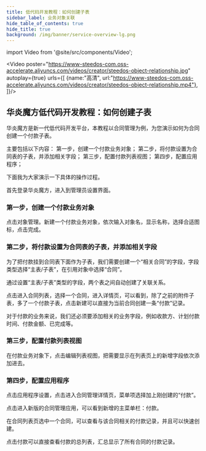 ```yaml
---
title: 低代码开发教程：如何创建子表
sidebar_label: 业务对象关联
hide_table_of_contents: true
hide_title: true
background: /img/banner/service-overview-lg.png
---
```


import Video from '@site/src/components/Video';

<Video 
    poster="https://www-steedos-com.oss-accelerate.aliyuncs.com/videos/creator/steedos-object-relationship.jpg"
    autoplay={true}
    urls={[
        {name:"高清", url:"https://www-steedos-com.oss-accelerate.aliyuncs.com/videos/creator/steedos-object-relationship.mp4"},
    ]}/>


## 华炎魔方低代码开发教程：如何创建子表

华炎魔方是新一代低代码开发平台，本教程以合同管理为例，为您演示如何为合同创建一个付款子表。

主要包括以下内容：
第一步，创建一个付款业务对象；
第二步，将付款设置为合同表的子表，并添加相关字段；
第三步，配置付款列表视图；
第四步，配置应用程序；

下面我为大家演示一下具体的操作过程。

首先登录华炎魔方，进入到管理员设置界面。

### 第一步，创建一个付款业务对象

点击对象管理。新建一个付款业务对象，依次输入对象名，显示名称，选择合适图标，点击完成。

### 第二步，将付款设置为合同表的子表，并添加相关字段

为了把付款挂到合同表下面作为子表，我们需要创建一个“相关合同”的字段，字段类型选择“主表/子表”，在引用对象中选择“合同”。

通过设置“主表/子表”类型的字段，两个表之间自动创建了关联关系。

点击进入合同列表，选择一个合同，进入详情页，可以看到，除了之前的附件子表，多了一个付款子表，点击新建可以直接为当前合同创建一条“付款”记录。

对于付款的业务来说，我们还必须要添加相关的业务字段，例如收款方、计划付款时间、付款金额、已完成等。

### 第三步，配置付款列表视图

在付款业务对象下，点击编辑列表视图，把需要显示在列表页上的新增字段依次添加进去。

### 第四步，配置应用程序

点击应用程序设置，点击进入合同管理详情页，菜单项选择加上刚创建的“付款”。

点击进入新版的合同管理应用，可以看到新增的主菜单栏：付款。

在合同列表页选中一个合同，可以查看与该合同相关的付款记录，并且可以快速创建。

点击付款可以直接查看付款的总列表，汇总显示了所有合同的付款记录。
